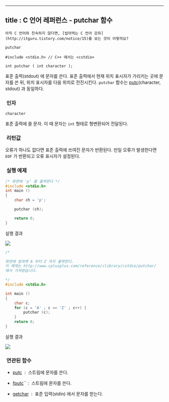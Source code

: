 ----------------
title : C 언어 레퍼런스 - putchar 함수
--------------



```warning
아직 C 언어와 친숙하지 않다면, [씹어먹는 C 언어 강좌](http://itguru.tistory.com/notice/15)를 보는 것이 어떻까요?

```

`putchar`



```info
#include <stdio.h> // C++ 에서는 <cstdio>

int putchar ( int character );
```


표준 출력(stdout) 에 문자를 쓴다.
표준 출력에서 현재 위치 표시자가 가리키는 곳에 문자를 쓴 뒤, 위치 표시자를 다음 위치로 전진시킨다.
`putchar` 함수는 [putc](http://itguru.tistory.com/46)(character, stdout) 과 동일하다.



###  인자




`character`

표준 출력에 쓸 문자. 이 때 문자는 `int` 형태로 형변환되어 전달된다.



###  리턴값




오류가 하나도 없다면 표준 출력에 쓰여진 문자가 반환된다.
만일 오류가 발생한다면 `EOF` 가 반환되고 오류 표시자가 설정된다.



###  실행 예제




```cpp
/* 화면에 'p' 를 출력한다 */
#include <stdio.h>
int main ()
{
    char ch = 'p';

    putchar (ch);

    return 0;
}
```

실행 결과


![](http://img1.daumcdn.net/thumb/R1920x0/?fname=http%3A%2F%2Fcfile3.uf.tistory.com%2Fimage%2F16415F144B6AB65213766E)

```cpp
/*

화면에 알파벳 A 부터 Z 까지 출력한다.
이 예제는 http://www.cplusplus.com/reference/clibrary/cstdio/putchar/
에서 가져왔습니다.

*/
#include <stdio.h>

int main ()
{
    char c;
    for (c = 'A' ; c <= 'Z' ; c++) {
        putchar (c);
    }
    return 0;
}
```

실행 결과


![](http://img1.daumcdn.net/thumb/R1920x0/?fname=http%3A%2F%2Fcfile22.uf.tistory.com%2Fimage%2F1304D4134B6AB693652E08)




###  연관된 함수





*  [putc](http://itguru.tistory.com/46)  :  스트림에 문자를 쓴다.

*  [fputc](http://itguru.tistory.com/39)`` :  스트림에 문자를 쓴다.

*  [getchar](http://itguru.tistory.com/44)  :  표준 입력(stdin) 에서 문자를 받는다.







